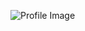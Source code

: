 ![Profile Image](https://avatars.githubusercontent.com/u/54313155?s=400&u=9fdaa06e2d5610c3df6d7aed1f7af7d3e263959c&v=4)
